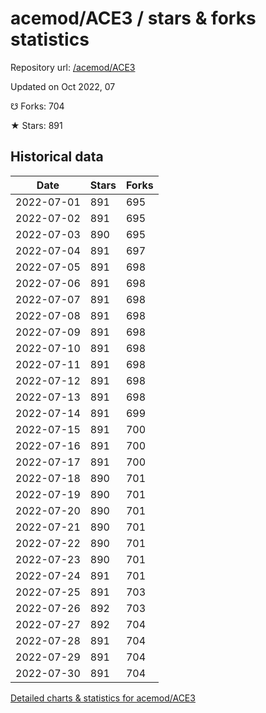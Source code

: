 # acemod/ACE3 / stars & forks statistics

Repository url: [/acemod/ACE3](https://github.com/acemod/ACE3)

Updated on Oct 2022, 07

☋ Forks: 704

★ Stars: 891

## Historical data
| Date | Stars | Forks |
|------|-------|-------|
| 2022-07-01 | 891 | 695 | 
| 2022-07-02 | 891 | 695 | 
| 2022-07-03 | 890 | 695 | 
| 2022-07-04 | 891 | 697 | 
| 2022-07-05 | 891 | 698 | 
| 2022-07-06 | 891 | 698 | 
| 2022-07-07 | 891 | 698 | 
| 2022-07-08 | 891 | 698 | 
| 2022-07-09 | 891 | 698 | 
| 2022-07-10 | 891 | 698 | 
| 2022-07-11 | 891 | 698 | 
| 2022-07-12 | 891 | 698 | 
| 2022-07-13 | 891 | 698 | 
| 2022-07-14 | 891 | 699 | 
| 2022-07-15 | 891 | 700 | 
| 2022-07-16 | 891 | 700 | 
| 2022-07-17 | 891 | 700 | 
| 2022-07-18 | 890 | 701 | 
| 2022-07-19 | 890 | 701 | 
| 2022-07-20 | 890 | 701 | 
| 2022-07-21 | 890 | 701 | 
| 2022-07-22 | 890 | 701 | 
| 2022-07-23 | 890 | 701 | 
| 2022-07-24 | 891 | 701 | 
| 2022-07-25 | 891 | 703 | 
| 2022-07-26 | 892 | 703 | 
| 2022-07-27 | 892 | 704 | 
| 2022-07-28 | 891 | 704 | 
| 2022-07-29 | 891 | 704 | 
| 2022-07-30 | 891 | 704 | 


[Detailed charts & statistics for acemod/ACE3](https://reviewgithub.com/rep/acemod/ACE3)

